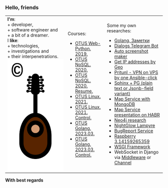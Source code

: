### Hello, friends


<TABLE style="border:none;"><TR  style="border:none;">
  <TD style="border:none;"> <B>I'm</B>:<br>+ developer,<br>+ software engineer and<br>+ a bit of a dreamer.<br>I <B>like</B>:<br>+ technologies,<br>+ investigations and<br>+ their interpenetrations. <IMG SRC="https://github.com/BorisPlus/SVG/blob/5521ce02a1c28f5e4666f4e754aeb49de98fe171/INSTRUMENTS/lutna.svg" </TD>
  <TD style="border:none;">
    
Courses:
* [OTUS Web-Python. 2019.](https://github.com/BorisPlus/OTUS_web_python_2019) 
* [OTUS NoSQL. 2020.](https://github.com/BorisPlus/otus_nosql_2020)
* [OTUS NoSQL. 2020. Resume.](https://github.com/BorisPlus/otus_nosql) 
* [OTUS Linux. 2021.](https://github.com/BorisPlus/otus_linux)
* [OTUS Linux. 2021. Control.](https://github.com/BorisPlus/otus_linux_control)
* [OTUS Golang. 2023.03.](https://github.com/BorisPlus/OTUS-Go-2023-03)
* [OTUS Golang. 2023.03. Control.](https://github.com/BorisPlus/image-preview-service)
    
</TD>
<TD style="border:none;"> 
  
Some my own researches:
* [Golang. Заметки](https://github.com/BorisPlus/golang_notes) 
* [Dialogs Telegram Bot](https://github.com/BorisPlus/dialogs_bot) 
* [Auto screenshot maker](https://github.com/BorisPlus/scr33nsh0t) 
* [Get IP addresses by Geo](https://github.com/BorisPlus/4it.me) 
* [Pritunl - VPN on VPS by one Ansible-click](https://github.com/BorisPlus/ansible_pritunl) 
* [Sphinx + PG (plain text or Jsonb-field variant)](https://github.com/BorisPlus/sphinx_and_postgres) 
* [Map Service with MongoDB](https://github.com/BorisPlus/mongodb_geo) 
* [Map Service presentation on HABR](https://habr.com/ru/articles/550294/)  
* [Neo4j research](https://github.com/BorisPlus/neo4j_example) 
* [NightGlow Lampyre](https://github.com/BorisPlus/night_glow) 
* [BugReport Service](https://github.com/BorisPlus/BugReport) 
* [Raspberry 3.14159265359](https://github.com/BorisPlus/3.14159265359) 
* [WSGI Framework](https://github.com/BorisPlus/dummy_wsgi_framework) 
* WebSocket in Django via [Middleware](https://github.com/BorisPlus/django_websocket_middleware) or [Channel](https://github.com/BorisPlus/django_websocket_channels)
  
 </TD>
</TR><TABLE>

__With best regards__
